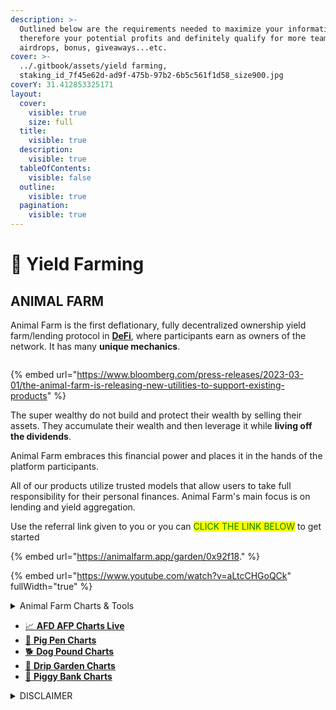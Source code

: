 ```yaml
---
description: >-
  Outlined below are the requirements needed to maximize your information and
  therefore your potential profits and definitely qualify for more team
  airdrops, bonus, giveaways...etc.
cover: >-
  ../.gitbook/assets/yield farming,
  staking_id_7f45e62d-ad9f-475b-97b2-6b5c561f1d58_size900.jpg
coverY: 31.412853325171
layout:
  cover:
    visible: true
    size: full
  title:
    visible: true
  description:
    visible: true
  tableOfContents:
    visible: false
  outline:
    visible: true
  pagination:
    visible: true
---
```


# 🐷 Yield Farming



## ANIMAL FARM

Animal Farm is the first deflationary, fully decentralized ownership yield farm/lending protocol in [**DeFi**](https://academy.binance.com/en/articles/the-complete-beginners-guide-to-decentralized-finance-defi), where participants earn as owners of the network. It has many **unique mechanics**.

<figure><img src="https://animalfarm.wiki/static/introaf.png" alt=""><figcaption></figcaption></figure>

{% embed url="https://www.bloomberg.com/press-releases/2023-03-01/the-animal-farm-is-releasing-new-utilities-to-support-existing-products" %}



The super wealthy do not build and protect their wealth by selling their assets. They accumulate their wealth and then leverage it while **living off the dividends**.

Animal Farm embraces this financial power and places it in the hands of the platform participants.

All of our products utilize trusted models that allow users to take full responsibility for their personal finances. Animal Farm's main focus is on lending and yield aggregation.

Use the referral link given to you or you can <mark style="color:green;">CLICK THE LINK BELOW</mark> to get started

{% embed url="https://animalfarm.app/garden/0x92f18." %}

{% embed url="https://www.youtube.com/watch?v=aLtcCHGoQCk" fullWidth="true" %}





<details>

<summary>Animal Farm Charts &#x26; Tools</summary>

[https://animalfarm.wiki/](https://animalfarm.wiki/)



</details>

* [📈 **AFD AFP Charts Live**](https://animalfarm.wiki/tools/af-live-charts/)
* [🐖 **Pig Pen Charts**](https://animalfarm.wiki/tools/pig-pen/)
* [🐕 **Dog Pound Charts**](https://animalfarm.wiki/tools/dog-pound/)
* [🌱 **Drip Garden Charts**](https://animalfarm.wiki/tools/drip-garden/)
* [🐷 **Piggy Bank Charts**](https://animalfarm.wiki/tools/piggy-bank/)

<details>

<summary>DISCLAIMER</summary>

Please note that we are not financial advisors, and the information provided below is intended solely for entertainment purposes in the context of decentralized gaming, blockchain markets, and related services. Any actions or decisions taken based on this information are entirely your responsibility. It is essential to consult a qualified professional for financial advice. While the links provided direct you to original websites, please be aware that clicking on any external links is done at your own risk.

Now, let's dive into the fun!

</details>
